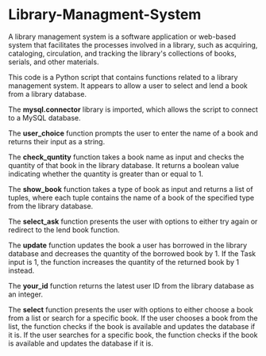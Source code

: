 # Library-Managment-System

A library management system is a software application or web-based system that facilitates the processes involved in a library, such as acquiring, cataloging, circulation, and tracking the library's collections of books, serials, and other materials.

This code is a Python script that contains functions related to a library management system. It appears to allow a user to select and lend a book from a library database.

The **mysql.connector** library is imported, which allows the script to connect to a MySQL database.

The **user_choice** function prompts the user to enter the name of a book and returns their input as a string.

The **check_quntity** function takes a book name as input and checks the quantity of that book in the library database. It returns a boolean value indicating whether the quantity is greater than or equal to 1.

The **show_book** function takes a type of book as input and returns a list of tuples, where each tuple contains the name of a book of the specified type from the library database.

The **select_ask** function presents the user with options to either try again or redirect to the lend book function.

The **update** function updates the book a user has borrowed in the library database and decreases the quantity of the borrowed book by 1. If the Task input is 1, the function increases the quantity of the returned book by 1 instead.

The **your_id** function returns the latest user ID from the library database as an integer.

The **select** function presents the user with options to either choose a book from a list or search for a specific book. If the user chooses a book from the list, the function checks if the book is available and updates the database if it is. If the user searches for a specific book, the function checks if the book is available and updates the database if it is.



